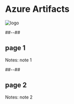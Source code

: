 <!-- .slide: class="transition bg-pink" -->

# Azure Artifacts
![logo](./assets/images/services/artifacts/logo.svg)

##--##

## page 1

Notes:
note 1

##--##

## page 2

Notes:
note 2
